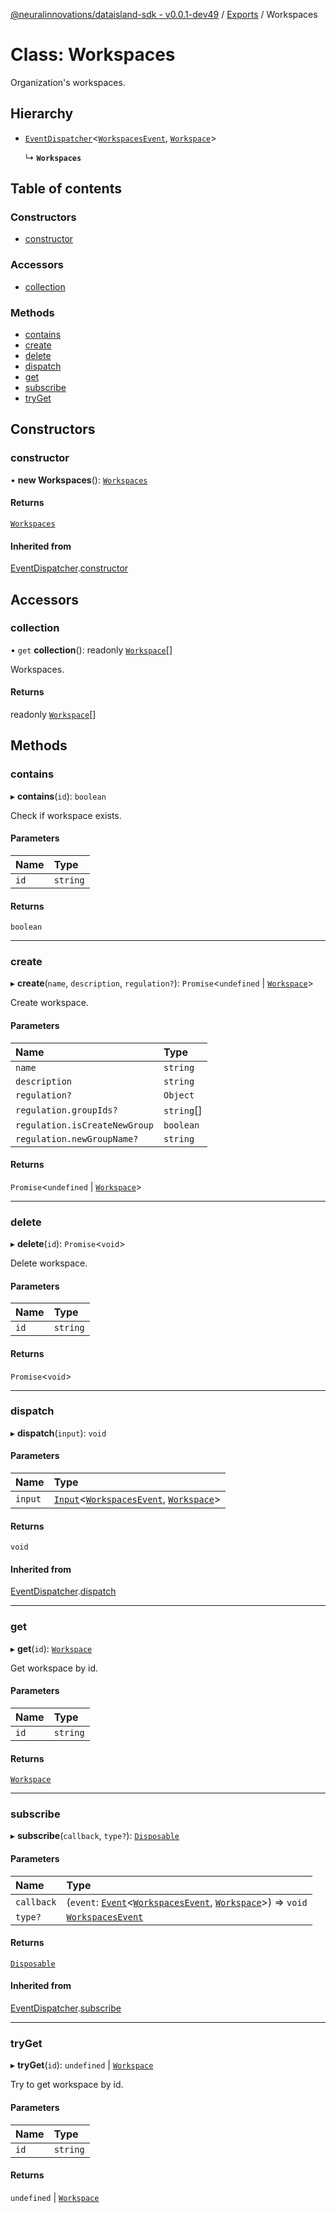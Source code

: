 [@neuralinnovations/dataisland-sdk - v0.0.1-dev49](../../README.md) / [Exports](../modules.md) / Workspaces

# Class: Workspaces

Organization's workspaces.

## Hierarchy

- [`EventDispatcher`](EventDispatcher.md)\<[`WorkspacesEvent`](../enums/WorkspacesEvent.md), [`Workspace`](Workspace.md)\>

  ↳ **`Workspaces`**

## Table of contents

### Constructors

- [constructor](Workspaces.md#constructor)

### Accessors

- [collection](Workspaces.md#collection)

### Methods

- [contains](Workspaces.md#contains)
- [create](Workspaces.md#create)
- [delete](Workspaces.md#delete)
- [dispatch](Workspaces.md#dispatch)
- [get](Workspaces.md#get)
- [subscribe](Workspaces.md#subscribe)
- [tryGet](Workspaces.md#tryget)

## Constructors

### constructor

• **new Workspaces**(): [`Workspaces`](Workspaces.md)

#### Returns

[`Workspaces`](Workspaces.md)

#### Inherited from

[EventDispatcher](EventDispatcher.md).[constructor](EventDispatcher.md#constructor)

## Accessors

### collection

• `get` **collection**(): readonly [`Workspace`](Workspace.md)[]

Workspaces.

#### Returns

readonly [`Workspace`](Workspace.md)[]

## Methods

### contains

▸ **contains**(`id`): `boolean`

Check if workspace exists.

#### Parameters

| Name | Type |
| :------ | :------ |
| `id` | `string` |

#### Returns

`boolean`

___

### create

▸ **create**(`name`, `description`, `regulation?`): `Promise`\<`undefined` \| [`Workspace`](Workspace.md)\>

Create workspace.

#### Parameters

| Name | Type |
| :------ | :------ |
| `name` | `string` |
| `description` | `string` |
| `regulation?` | `Object` |
| `regulation.groupIds?` | `string`[] |
| `regulation.isCreateNewGroup` | `boolean` |
| `regulation.newGroupName?` | `string` |

#### Returns

`Promise`\<`undefined` \| [`Workspace`](Workspace.md)\>

___

### delete

▸ **delete**(`id`): `Promise`\<`void`\>

Delete workspace.

#### Parameters

| Name | Type |
| :------ | :------ |
| `id` | `string` |

#### Returns

`Promise`\<`void`\>

___

### dispatch

▸ **dispatch**(`input`): `void`

#### Parameters

| Name | Type |
| :------ | :------ |
| `input` | [`Input`](../interfaces/Input.md)\<[`WorkspacesEvent`](../enums/WorkspacesEvent.md), [`Workspace`](Workspace.md)\> |

#### Returns

`void`

#### Inherited from

[EventDispatcher](EventDispatcher.md).[dispatch](EventDispatcher.md#dispatch)

___

### get

▸ **get**(`id`): [`Workspace`](Workspace.md)

Get workspace by id.

#### Parameters

| Name | Type |
| :------ | :------ |
| `id` | `string` |

#### Returns

[`Workspace`](Workspace.md)

___

### subscribe

▸ **subscribe**(`callback`, `type?`): [`Disposable`](../interfaces/Disposable.md)

#### Parameters

| Name | Type |
| :------ | :------ |
| `callback` | (`event`: [`Event`](../interfaces/Event.md)\<[`WorkspacesEvent`](../enums/WorkspacesEvent.md), [`Workspace`](Workspace.md)\>) => `void` |
| `type?` | [`WorkspacesEvent`](../enums/WorkspacesEvent.md) |

#### Returns

[`Disposable`](../interfaces/Disposable.md)

#### Inherited from

[EventDispatcher](EventDispatcher.md).[subscribe](EventDispatcher.md#subscribe)

___

### tryGet

▸ **tryGet**(`id`): `undefined` \| [`Workspace`](Workspace.md)

Try to get workspace by id.

#### Parameters

| Name | Type |
| :------ | :------ |
| `id` | `string` |

#### Returns

`undefined` \| [`Workspace`](Workspace.md)
